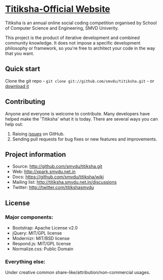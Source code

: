 # [Titiksha-Official Website](http://titiksha.smvdu.net.in)


Titiksha is an annual online social coding competition organised by School of Computer Science and Engineering, SMVD Univerity.

This project is the product of iterative development and combined community knowledge. It does not impose a specific development philosophy or framework, so you're free to architect your code in the way that you want.


## Quick start

Clone the git repo - `git clone git://github.com/smvdu/titiksha.git` - or [download it](https://github.com/smvdu/titiksha/zipball/master)



## Contributing

Anyone and everyone is welcome to contribute. Many developers have helped make the 'Titiksha' what it is today. There are several ways you can help out:

1. Raising [issues](https://github.com/smvdu/titiksha/issues) on GitHub.
2. Sending pull requests for bug fixes or new features and improvements.


## Project information

* Source: http://github.com/smvdu/titiksha.git
* Web: http://xpark.smvdu.net.in
* Docs: https://github.com/smvdu/titiksha/wiki
* Mailing list: http://titiksha.smvdu.net.in/discussions
* Twitter: http://twitter.com/titikshasmvdu


## License

### Major components:

* Bootstrap: Apache License v2.0
* jQuery: MIT/GPL license
* Modernizr: MIT/BSD license
* Respond.js: MIT/GPL license
* Normalize.css: Public Domain

### Everything else:

Under creative common share-like/attribution/non-commercial usages.

